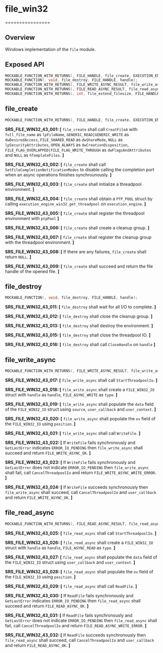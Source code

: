 # file_win32
================

## Overview

Windows implementation of the `file` module.

## Exposed API

```c
MOCKABLE_FUNCTION_WITH_RETURNS(, FILE_HANDLE, file_create, EXECUTION_ENGINE_HANDLE, execution_engine, const char*, full_file_name, int64_t, desired_file_size, bool, has_manage_volume)(0, MU_FAILURE);
MOCKABLE_FUNCTION(, void, file_destroy, FILE_HANDLE, handle);
MOCKABLE_FUNCTION_WITH_RETURNS(, FILE_WRITE_ASYNC_RESULT, file_write_async, FILE_HANDLE, handle, CONSTBUFFER_HANDLE, source, int64_t, position, FILE_WRITE_CB, user_callback, void*, user_context)(0, MU_FAILURE);
MOCKABLE_FUNCTION_WITH_RETURNS(, FILE_READ_ASYNC_RESULT, file_read_async, FILE_HANDLE, handle, uint32_t, size, int64_t, position, FILE_READ_CB, user_callback, void*, user_context)(0, MU_FAILURE);
MOCKABLE_FUNCTION_WITH_RETURNS(, int, file_extend_filesize, FILE_HANDLE, handle, uint64_t, desired_size, bool, has_manage_volume)(0, MU_FAILURE);
```

## file_create

```c
MOCKABLE_FUNCTION_WITH_RETURNS(, FILE_HANDLE, file_create, EXECUTION_ENGINE_HANDLE, execution_engine, const char*, full_file_name, int64_t, desired_file_size, bool, has_manage_volume)(0, MU_FAILURE);
```

**SRS_FILE_WIN32_43_001: [** `file_create` shall call `CreatFileA` with `full_file_name` as `lpFileName`, `GENERIC_READ|GENERIC_WRITE` as `dwDesiredAccess`, `FILE_SHARED_READ` as `dwShareMode`, `NULL` as `lpSecurityAttributes`, `OPEN_ALWAYS` as `dwCreationDisposition`, `FILE_FLAG_OVERLAPPED|FILE_FLAG_WRITE_THROUGH` as `dwFlagsAndAttributes` and `NULL` as `hTemplateFiles`. **]**

**SRS_FILE_WIN32_43_002: [** `file_create` shall call `SetFileCompletionNotificationModes` to disable calling the completion port when an async operations finishes synchrounously. **]**

**SRS_FILE_WIN32_43_003: [** `file_create` shall initialize a threadpool environment. **]**

**SRS_FILE_WIN32_43_004: [** `file_create` shall obtain a `PTP_POOL` struct by calling `execution_engine_win32_get_threadpool` on `execution_engine`. **]**

**SRS_FILE_WIN32_43_005: [** `file_create` shall register the threadpool environment with `ptpPool` **]**

**SRS_FILE_WIN32_43_006: [** `file_create` shall create a cleanup group. **]**

**SRS_FILE_WIN32_43_007: [** `file_create` shall register the cleanup group with the threadpool environment. **]**

**SRS_FILE_WIN32_43_008: [** If there are any failures, `file_create` shall return `NULL`. **]**

**SRS_FILE_WIN32_43_009: [** `file_create` shall succeed and return the file handle of the opened file. **]**

## file_destroy

```c
MOCKABLE_FUNCTION(, void, file_destroy, FILE_HANDLE, handle);
```

**SRS_FILE_WIN32_43_011: [** `file_destroy` shall wait for all I/O to complete. **]**

**SRS_FILE_WIN32_43_012: [** `file_destroy` shall close the cleanup group. **]**

**SRS_FILE_WIN32_43_013: [** `file_destroy` shall destroy the environment. **]**

**SRS_FILE_WIN32_43_015: [** `file_destroy` shall close the threadpool IO. **]**

**SRS_FILE_WIN32_43_016: [** `file_destroy` shall call `CloseHandle` on `handle` **]**

## file_write_async

```c
MOCKABLE_FUNCTION_WITH_RETURNS(, FILE_WRITE_ASYNC_RESULT, file_write_async, FILE_HANDLE, handle, CONSTBUFFER_HANDLE, source, int64_t, position, FILE_WRITE_CB, user_callback, void*, user_context)(0, MU_FAILURE);
```

**SRS_FILE_WIN32_43_017: [** `file_write_async` shall call `StartThreadpoolIo`. **]**

**SRS_FILE_WIN32_43_018: [** `file_write_async` shall create a `FILE_WIN32_IO` struct with `handle` as `handle`, `FILE_ASYNC_WRITE` as `type`. **]**

**SRS_FILE_WIN32_43_019: [** `file_write_async` shall populate the `data` field of the `FILE_WIN32_IO` struct using `source`, `user_callback` and `user_context`. **]**

**SRS_FILE_WIN32_43_020: [** `file_write_async` shall populate the `ov` field of the `FILE_WIN32_IO` using `position`. **]**

**SRS_FILE_WIN32_43_021: [** `file_write_async` shall call `WriteFile`. **]**

**SRS_FILE_WIN32_43_022: [** If `WriteFile` fails synchronously and `GetLastError` indicates `ERROR_IO_PENDING` then `file_write_async` shall succeed and return `FILE_WRITE_ASYNC_OK`. **]**

**SRS_FILE_WIN32_43_023: [** If `WriteFile` fails synchronously and `GetLastError` does not indicate `ERROR_IO_PENDING` then `file_write_async` shall fail, call `CancelThreadpoolIo` and return `FILE_WRITE_ASYNC_WRITE_ERROR`. **]**

**SRS_FILE_WIN32_43_024: [** If `WriteFile` succeeds synchronously then `file_write_async` shall succeed, call `CancelThreadpoolIo` and `user_callback` and return `FILE_WRITE_ASYNC_OK`. **]**

## file_read_async

```c
MOCKABLE_FUNCTION_WITH_RETURNS(, FILE_READ_ASYNC_RESULT, file_read_async, FILE_HANDLE, handle, uint32_t, size, int64_t, position, FILE_READ_CB, user_callback, void*, user_context)(0, MU_FAILURE);
```

**SRS_FILE_WIN32_43_025: [** `file_read_async` shall call `StartThreadpoolIo`. **]**

**SRS_FILE_WIN32_43_026: [** `file_read_async` shall create a `FILE_WIN32_IO` struct with `handle` as `handle`, `FILE_ASYNC_READ` as `type`. **]**

**SRS_FILE_WIN32_43_027: [** `file_read_async` shall populate the `data` field of the `FILE_WIN32_IO` struct using `user_callback` and `user_context`. **]**

**SRS_FILE_WIN32_43_028: [** `file_read_async` shall populate the `ov` field of the `FILE_WIN32_IO` using `position`. **]**

**SRS_FILE_WIN32_43_029: [** `file_read_async` shall call `ReadFile`. **]**

**SRS_FILE_WIN32_43_030: [** If `ReadFile` fails synchronously and `GetLastError` indicates `ERROR_IO_PENDING` then `file_read_async` shall succeed and return `FILE_READ_ASYNC_OK`. **]**

**SRS_FILE_WIN32_43_031: [** If `ReadFile` fails synchronously and `GetLastError` does not indicate `ERROR_IO_PENDING` then `file_read_async` shall fail, call `CancelThreadpoolIo` and return `FILE_READ_ASYNC_WRITE_ERROR`. **]**

**SRS_FILE_WIN32_43_032: [** If `ReadFile` succeeds synchronously then `file_read_async` shall succeed, call `CancelThreadpoolIo` and `user_callback` and return `FILE_READ_ASYNC_OK`. **]**
